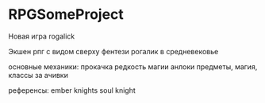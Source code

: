 # RPGSomeProject

Новая игра rogalick

Экшен рпг с видом сверху 
фентези рогалик в средневековье 

основные механики:
прокачка 
редкость магии
анлоки предметы, магия, классы за ачивки

референсы:
ember knights
soul knight
